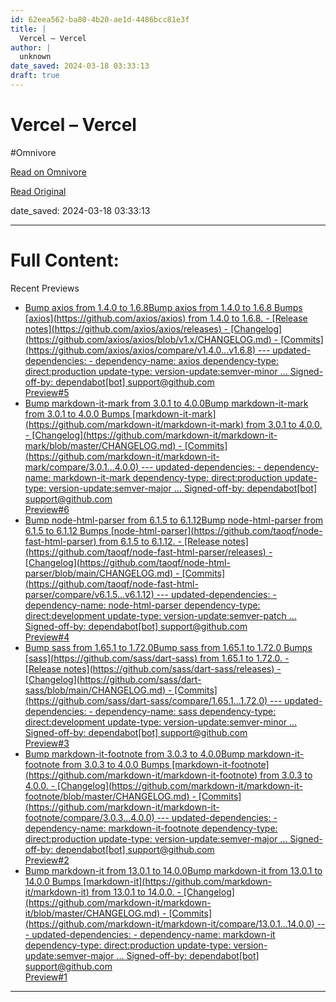 ```yaml
---
id: 62eea562-ba80-4b20-ae1d-4486bcc81e3f
title: |
  Vercel – Vercel
author: |
  unknown
date_saved: 2024-03-18 03:33:13
draft: true
---
```


# Vercel – Vercel
#Omnivore

[Read on Omnivore](https://omnivore.app/me/vercel-vercel-18e507a8ec9)

[Read Original](https://vercel.com/neowang0122s-projects)

date_saved: 2024-03-18 03:33:13


--- 

# Full Content: 

Recent Previews

* [Bump axios from 1.4.0 to 1.6.8Bump axios from 1.4.0 to 1.6.8 Bumps \[axios\](https://github.com/axios/axios) from 1.4.0 to 1.6.8\. - \[Release notes\](https://github.com/axios/axios/releases) - \[Changelog\](https://github.com/axios/axios/blob/v1.x/CHANGELOG.md) - \[Commits\](https://github.com/axios/axios/compare/v1.4.0...v1.6.8) --- updated-dependencies: - dependency-name: axios dependency-type: direct:production update-type: version-update:semver-minor ... Signed-off-by: dependabot\[bot\] <support@github.com>](https://vercel.live/link/digital-garden-vercel-git-dependab-94c65e-neowang0122s-projects.vercel.app?via=recents-preview)  
[Preview](https://vercel.live/link/digital-garden-vercel-git-dependab-94c65e-neowang0122s-projects.vercel.app?via=recents-preview)[#5](https://github.com/neowang0122/digital-garden-vercel/pull/5)[](https://vercel.com/neowang0122s-projects/digital-garden-vercel/GBxnRMyJAYcU9RX3YiHLb3aRKcU4)  
[](https://vercel.live/link/digital-garden-vercel-git-dependab-94c65e-neowang0122s-projects.vercel.app?via=recents-preview)
* [Bump markdown-it-mark from 3.0.1 to 4.0.0Bump markdown-it-mark from 3.0.1 to 4.0.0 Bumps \[markdown-it-mark\](https://github.com/markdown-it/markdown-it-mark) from 3.0.1 to 4.0.0\. - \[Changelog\](https://github.com/markdown-it/markdown-it-mark/blob/master/CHANGELOG.md) - \[Commits\](https://github.com/markdown-it/markdown-it-mark/compare/3.0.1...4.0.0) --- updated-dependencies: - dependency-name: markdown-it-mark dependency-type: direct:production update-type: version-update:semver-major ... Signed-off-by: dependabot\[bot\] <support@github.com>](https://vercel.live/link/digital-garden-vercel-git-dependab-dd8478-neowang0122s-projects.vercel.app?via=recents-preview)  
[Preview](https://vercel.live/link/digital-garden-vercel-git-dependab-dd8478-neowang0122s-projects.vercel.app?via=recents-preview)[#6](https://github.com/neowang0122/digital-garden-vercel/pull/6)[](https://vercel.com/neowang0122s-projects/digital-garden-vercel/5ajSTuqrNnEuRwiJbLS69Qo51gPu)  
[](https://vercel.live/link/digital-garden-vercel-git-dependab-dd8478-neowang0122s-projects.vercel.app?via=recents-preview)
* [Bump node-html-parser from 6.1.5 to 6.1.12Bump node-html-parser from 6.1.5 to 6.1.12 Bumps \[node-html-parser\](https://github.com/taoqf/node-fast-html-parser) from 6.1.5 to 6.1.12\. - \[Release notes\](https://github.com/taoqf/node-fast-html-parser/releases) - \[Changelog\](https://github.com/taoqf/node-html-parser/blob/main/CHANGELOG.md) - \[Commits\](https://github.com/taoqf/node-fast-html-parser/compare/v6.1.5...v6.1.12) --- updated-dependencies: - dependency-name: node-html-parser dependency-type: direct:development update-type: version-update:semver-patch ... Signed-off-by: dependabot\[bot\] <support@github.com>](https://vercel.live/link/digital-garden-vercel-git-dependab-aa0917-neowang0122s-projects.vercel.app?via=recents-preview)  
[Preview](https://vercel.live/link/digital-garden-vercel-git-dependab-aa0917-neowang0122s-projects.vercel.app?via=recents-preview)[#4](https://github.com/neowang0122/digital-garden-vercel/pull/4)[](https://vercel.com/neowang0122s-projects/digital-garden-vercel/HzJKPoRrV8McPMyd95PMJDQA371k)  
[](https://vercel.live/link/digital-garden-vercel-git-dependab-aa0917-neowang0122s-projects.vercel.app?via=recents-preview)
* [Bump sass from 1.65.1 to 1.72.0Bump sass from 1.65.1 to 1.72.0 Bumps \[sass\](https://github.com/sass/dart-sass) from 1.65.1 to 1.72.0\. - \[Release notes\](https://github.com/sass/dart-sass/releases) - \[Changelog\](https://github.com/sass/dart-sass/blob/main/CHANGELOG.md) - \[Commits\](https://github.com/sass/dart-sass/compare/1.65.1...1.72.0) --- updated-dependencies: - dependency-name: sass dependency-type: direct:development update-type: version-update:semver-minor ... Signed-off-by: dependabot\[bot\] <support@github.com>](https://vercel.live/link/digital-garden-vercel-git-dependab-a24fc1-neowang0122s-projects.vercel.app?via=recents-preview)  
[Preview](https://vercel.live/link/digital-garden-vercel-git-dependab-a24fc1-neowang0122s-projects.vercel.app?via=recents-preview)[#3](https://github.com/neowang0122/digital-garden-vercel/pull/3)[](https://vercel.com/neowang0122s-projects/digital-garden-vercel/uUBbyehdbVuYkj7oN8S5uhRrXQyf)  
[](https://vercel.live/link/digital-garden-vercel-git-dependab-a24fc1-neowang0122s-projects.vercel.app?via=recents-preview)
* [Bump markdown-it-footnote from 3.0.3 to 4.0.0Bump markdown-it-footnote from 3.0.3 to 4.0.0 Bumps \[markdown-it-footnote\](https://github.com/markdown-it/markdown-it-footnote) from 3.0.3 to 4.0.0\. - \[Changelog\](https://github.com/markdown-it/markdown-it-footnote/blob/master/CHANGELOG.md) - \[Commits\](https://github.com/markdown-it/markdown-it-footnote/compare/3.0.3...4.0.0) --- updated-dependencies: - dependency-name: markdown-it-footnote dependency-type: direct:production update-type: version-update:semver-major ... Signed-off-by: dependabot\[bot\] <support@github.com>](https://vercel.live/link/digital-garden-vercel-git-dependab-d00d8e-neowang0122s-projects.vercel.app?via=recents-preview)  
[Preview](https://vercel.live/link/digital-garden-vercel-git-dependab-d00d8e-neowang0122s-projects.vercel.app?via=recents-preview)[#2](https://github.com/neowang0122/digital-garden-vercel/pull/2)[](https://vercel.com/neowang0122s-projects/digital-garden-vercel/EFZEVStwapJ2BCrZY6shsgyUAtU4)  
[](https://vercel.live/link/digital-garden-vercel-git-dependab-d00d8e-neowang0122s-projects.vercel.app?via=recents-preview)
* [Bump markdown-it from 13.0.1 to 14.0.0Bump markdown-it from 13.0.1 to 14.0.0 Bumps \[markdown-it\](https://github.com/markdown-it/markdown-it) from 13.0.1 to 14.0.0\. - \[Changelog\](https://github.com/markdown-it/markdown-it/blob/master/CHANGELOG.md) - \[Commits\](https://github.com/markdown-it/markdown-it/compare/13.0.1...14.0.0) --- updated-dependencies: - dependency-name: markdown-it dependency-type: direct:production update-type: version-update:semver-major ... Signed-off-by: dependabot\[bot\] <support@github.com>](https://vercel.live/link/digital-garden-vercel-git-dependab-2c4d70-neowang0122s-projects.vercel.app?via=recents-preview)  
[Preview](https://vercel.live/link/digital-garden-vercel-git-dependab-2c4d70-neowang0122s-projects.vercel.app?via=recents-preview)[#1](https://github.com/neowang0122/digital-garden-vercel/pull/1)[](https://vercel.com/neowang0122s-projects/digital-garden-vercel/HfhDSXiRbC3MLYvZC2qkF7SPF8gR)  
[](https://vercel.live/link/digital-garden-vercel-git-dependab-2c4d70-neowang0122s-projects.vercel.app?via=recents-preview)

---

